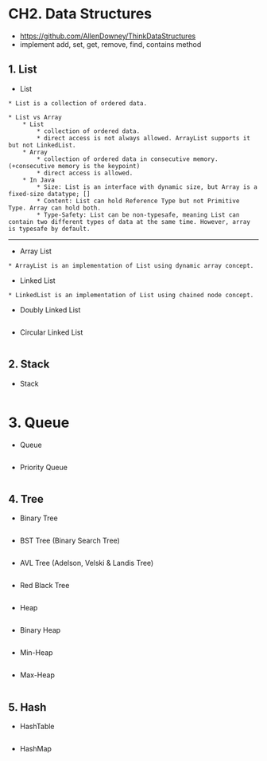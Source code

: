 # CH2. Data Structures
* https://github.com/AllenDowney/ThinkDataStructures
* implement add, set, get, remove, find, contains method


## 1. List
* List
```
* List is a collection of ordered data.

* List vs Array
    * List
        * collection of ordered data.
        * direct access is not always allowed. ArrayList supports it but not LinkedList.     
    * Array
        * collection of ordered data in consecutive memory. (+consecutive memory is the keypoint)
        * direct access is allowed.
    * In Java
        * Size: List is an interface with dynamic size, but Array is a fixed-size datatype; []
        * Content: List can hold Reference Type but not Primitive Type. Array can hold both.
        * Type-Safety: List can be non-typesafe, meaning List can contain two different types of data at the same time. However, array is typesafe by default.
```

**************************************


*  Array List
```
* ArrayList is an implementation of List using dynamic array concept.
```

* Linked List
```
* LinkedList is an implementation of List using chained node concept.
```

* Doubly Linked List
```

```

* Circular Linked List
```

``` 

## 2. Stack
* Stack
```

```

# 3. Queue
* Queue
```

```
* Priority Queue
```

```


## 4. Tree
* Binary Tree
```

```
* BST Tree (Binary Search Tree)
```

```
* AVL Tree (Adelson, Velski & Landis Tree)
```

```
* Red Black Tree
```

```
* Heap
```

```
* Binary Heap
```

```
* Min-Heap
```

```
* Max-Heap
```

```

## 5. Hash
* HashTable
```
```
* HashMap
```
```